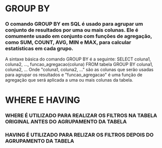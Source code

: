 # GROUP BY 
### O comando GROUP BY em SQL é usado para agrupar um conjunto de resultados por uma ou mais colunas. Ele é comumente usado em conjunto com funções de agregação, como SUM, COUNT, AVG, MIN e MAX, para calcular estatísticas em cada grupo.
A sintaxe básica do comando GROUP BY é a seguinte:
SELECT coluna1, coluna2, ..., funcao_agregacao(coluna)
FROM tabela
GROUP BY coluna1, coluna2, ...
Onde "coluna1, coluna2, ..." são as colunas que serão usadas para agrupar os resultados e "funcao_agregacao" é uma função de agregação que será aplicada a uma ou mais colunas da tabela.
# WHERE E HAVING
### WHERE É UTILIZADO PARA REALIZAR OS FILTROS NA TABELA ORIGINAL ANTES DO AGRUPAMENTO DA TABELA
### HAVING É UTILIZADO PARA RELIZAR OS FILTROS DEPOIS DO AGRUPAMENTO DA TABELA